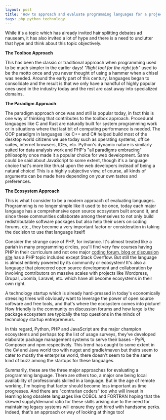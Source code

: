 ```yaml
---
layout: post
title: 'How to approach and evaluate programming languages for a project'
tags: php python technology
---
```


While it's a topic which has already invited hair splitting debates ad nauseam, it has also invited a lot of hype and there is a need to unclutter that hype and think about this topic objectively.

**The Toolbox Approach**

This has been the classic or traditional approach when programming used to be much simpler in the earlier days! *"Right tool for the right job"* used to be the motto once and you never thought of using a hammer when a chisel was needed. Around the early part of this century, languages began to consolidate and the result is that we only have a handful of highly popular ones used in the industry today and the rest are cast away into specialized domains.

**The Paradigm Approach**

The paradigm approach once was and still is popular today, in fact this is one way of thinking that contributes to the toolbox approach. Procedural languages like C and Rust are naturally built for system programming work or in situations where that last bit of computing performance is needed. The OOP paradigm in languages like C++ and C# helped build most of the desktop world citizens we use today such as operating systems, office suites, internet browsers, IDEs, etc. Python's dynamic nature is similarly suited for data analysis work and PHP's "all paradigms embracing" philosophy once made it a popular choice for web development. Same could be said about JavaScript to some extent, though it's a language choice that's more like thrust upon the web developers instead of being a natural choice! This is a highly subjective view, of course, all kinds of arguments can be made here depending on your own tastes and preferences.


**The Ecosystem Approach**

This is what I consider to be a modern approach of evaluating languages. Programming is no longer simple like it used to be once, today each major language has a comprehensive open source ecosystem built around it, and since these communities collaborate among themselves to not only build redistributable software packages but also help their users on coding forums, etc., they become a very important factor or consideration in taking the decision to use that language itself!

Consider the strange case of PHP, for instance. It's almost treated like a pariah in many programming circles, you'll find very few courses having PHP in their curriculum and not one major [coding forum, blog or discussion site](https://github.com/prahladyeri/CuratedLists/blob/master/lists/programming.md#coding-forums-weblogs-and-discussion-sites) has a PHP topic included except Stack Overflow. But still the language is almost entirely powered by its community or ecosystem! It's also a language that pioneered open source development and collaboration by involving contributors on massive scales with projects like Wordpress, Drupal, Joomla, Laravel, etc. which have all become ecosystems in their own right.

A technology startup which is already hard-pressed in today's economically stressing times will obviously want to leverage the power of open source software and free tools, and that's where the ecosystem comes into picture! How friendly is the community on discussion forums and how large is the package ecosystem are typically the top questions in the minds of technology startup entrepreneurs.

In this regard, Python, PHP and JavaScript are the major champion ecosystems and perhaps top the list of usage surveys, they've developed elaborate package management systems to serve their bases - PyPi, Composer and npm respectively. This trend has caught to some extent in the C# and Java world too with nuget and gradle/maven but theirs seem to cater to mostly the enterprise world, there doesn't seem to be the same kind of buzz among the startups for these languages.

Summarily, these are the three major approaches for evaluating a programming language. There are others too, a major one being local availability of professionals skilled in a language. But in the age of remote working, I'm hoping that factor should become less important as time progresses. And there are "contrarian coders" too who will invest in learning long obsolete languages like COBOL and FORTRAN hoping that the skewed supply/demand ratio for these skills arising due to the need for maintaining legacy systems will ensure they get hired with handsome perks. Indeed, that's an approach or way of looking at things too!